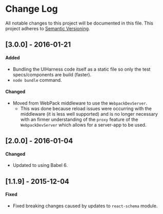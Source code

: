 # Change Log
All notable changes to this project will be documented in this file.
This project adheres to [Semantic Versioning](http://semver.org/).


## [3.0.0] - 2016-01-21
#### Added
- Bundling the UIHarness code itself as a static file so only the test specs/components are build (faster).
- `node bundle` command.

#### Changed
- Moved from WebPack middleware to use the `WebpackDevServer`.
  - This was done because reload issues were occurring with the middleware (it is less well supported) and is no longer necessary with an firmer understanding of the `proxy` feature of the `WebpackDevServer` which allows for a server-app to be used.




## [2.0.0] - 2016-01-04
#### Changed
- Updated to using Babel 6.



## [1.1.9] - 2015-12-04
#### Fixed
- Fixed breaking changes caused by updates to `react-schema` module.
